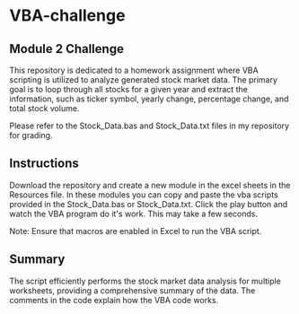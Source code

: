 # VBA-challenge
## Module 2 Challenge

This repository is dedicated to a homework assignment where VBA scripting is utilized to analyze generated stock market data. The primary goal is to loop through all stocks for a given year and extract the information, such as ticker symbol, yearly change, percentage change, and total stock volume.

Please refer to the Stock_Data.bas and Stock_Data.txt files in my repository for grading. 

## Instructions

Download the repository and create a new module in the excel sheets in the Resources file. In these modules you can copy and paste the vba scripts provided in the Stock_Data.bas or Stock_Data.txt. Click the play button and watch the VBA program do it's work. This may take a few seconds.

Note: Ensure that macros are enabled in Excel to run the VBA script.

## Summary

The script efficiently performs the stock market data analysis for multiple worksheets, providing a comprehensive summary of the data. The comments in the code explain how the VBA code works. 